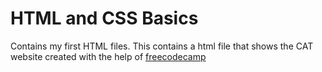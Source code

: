 # HTML and CSS Basics
 Contains my first HTML files.
 This contains a html file that shows the CAT website created with the help of [freecodecamp](freecodecamp.org)
